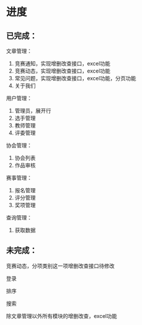# 进度

## 已完成：

文章管理：

1. 竞赛通知，实现增删改查接口，excel功能
2. 竞赛动态，实现增删改查接口，excel功能
4. 常见问题，实现增删改查接口，excel功能，分页功能
5. 关于我们

用户管理：
1. 管理员，展开行
2. 选手管理
3. 教师管理
4. 评委管理

协会管理：
1. 协会列表
2. 作品审核

赛事管理：
1. 报名管理
2. 评分管理
3. 奖项管理

查询管理：
1. 获取数据

## 未完成：

竞赛动态，分项类别这一项增删改查接口待修改

登录

排序

搜索

除文章管理以外所有模块的增删改查，excel功能
